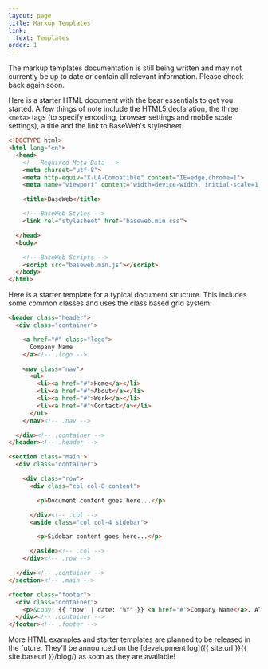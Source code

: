 ```yaml
---
layout: page
title: Markup Templates
link:
  text: Templates
order: 1
---
```


<div class="notice yellow" markdown="1">
The markup templates documentation is still being written and may not currently be up to date or contain all relevant information. Please check back again soon.
</div>

Here is a starter HTML document with the bear essentials to get you started. A few things of note include the HTML5 declaration, the three `<meta>` tags (to specify encoding, browser settings and mobile scale settings), a title and the link to BaseWeb's stylesheet.

```html
<!DOCTYPE html>
<html lang="en">
  <head>
    <!-- Required Meta Data -->
    <meta charset="utf-8">
    <meta http-equiv="X-UA-Compatible" content="IE=edge,chrome=1">
    <meta name="viewport" content="width=device-width, initial-scale=1, shrink-to-fit=no">

    <title>BaseWeb</title>

    <!-- BaseWeb Styles -->
    <link rel="stylesheet" href="baseweb.min.css">

  </head>
  <body>

    <!-- BaseWeb Scripts -->
    <script src="baseweb.min.js"></script>
  </body>
</html>
```

Here is a starter template for a typical document structure. This includes some common classes and uses the class based grid system:

```html
<header class="header">
  <div class="container">

    <a href="#" class="logo">
      Company Name
    </a><!-- .logo -->

    <nav class="nav">
      <ul>
        <li><a href="#">Home</a></li>
        <li><a href="#">About</a></li>
        <li><a href="#">Work</a></li>
        <li><a href="#">Contact</a></li>
      </ul>
    </nav><!-- .nav -->

  </div><!-- .container -->
</header><!-- .header -->

<section class="main">
  <div class="container">

    <div class="row">
      <div class="col col-8 content">

        <p>Document content goes here...</p>

      </div><!-- .col -->
      <aside class="col col-4 sidebar">

        <p>Sidebar content goes here...</p>

      </aside><!-- .col -->
    </div><!-- .row -->

  </div><!-- .container -->
</section><!-- .main -->

<footer class="footer">
  <div class="container">
    <p>&copy; {{ 'now' | date: "%Y" }} <a href="#">Company Name</a>. All rights reserved.</p>
  </div><!-- .container -->
</footer><!-- .footer -->
```

<div class="notice info" markdown="1">
More HTML examples and starter templates are planned to be released in the future. They'll be announced on the [development log]({{ site.url }}{{ site.baseurl }}/blog/) as soon as they are available!
</div>
